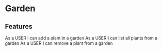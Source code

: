 # Garden

## Features

As a USER I can add a plant in a garden
As a USER I can list all plants from a garden
As a USER I can remove a plant from a garden

